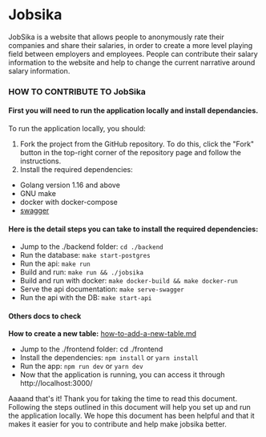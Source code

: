 # Jobsika
JobSika is a website that allows people to anonymously rate their companies and share their salaries, in order to create a more level playing field between employers and employees. People can contribute their salary information to the website and help to change the current narrative around salary information.

### HOW TO CONTRIBUTE TO JobSika

#### First you will need to run the application locally and install dependancies.

To run the application locally, you should:
1. Fork the project from the GitHub repository. To do this, click the "Fork" button in the top-right corner of the repository page and follow the instructions.
2. Install the required dependencies:

- Golang version 1.16 and above
- GNU make
- docker with docker-compose
- [swagger](https://goswagger.io/install.html)

#### Here is the detail steps you can take to install the required dependencies:
- Jump to the ./backend folder: `cd ./backend`
- Run the database: `make start-postgres`
- Run the api: `make run`
- Build and run: `make run && ./jobsika`
- Build and run with docker: `make docker-build && make docker-run`
- Serve the api documentation: `make serve-swagger`
- Run the api with the DB: `make start-api`
#### Others docs to check

**How to create a new table:** [how-to-add-a-new-table.md](./docs/how-to-add-a-new-table.md)

- Jump to the ./frontend folder: cd ./frontend
- Install the dependencies: `npm install` or `yarn install`
- Run the app: `npm run dev` or `yarn dev`
- Now that the application is running, you can access it through http://localhost:3000/

Aaaand that's it!
Thank you for taking the time to read this document. Following the steps outlined in this document will help you set up and run the application locally. We hope this document has been helpful and that it makes it easier for you to contribute and help make jobsika better.
